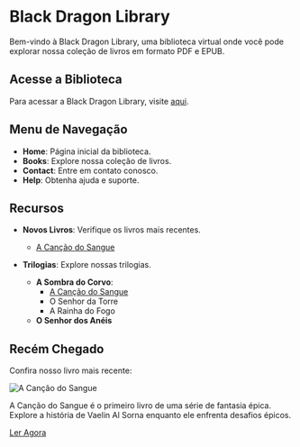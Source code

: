 # Black Dragon Library

Bem-vindo à Black Dragon Library, uma biblioteca virtual onde você pode explorar nossa coleção de livros em formato PDF e EPUB.

## Acesse a Biblioteca

Para acessar a Black Dragon Library, visite [aqui](https://cvinicius369.github.io/BlackDragon/).

## Menu de Navegação

- **Home**: Página inicial da biblioteca.
- **Books**: Explore nossa coleção de livros.
- **Contact**: Entre em contato conosco.
- **Help**: Obtenha ajuda e suporte.

## Recursos

- **Novos Livros**: Verifique os livros mais recentes.
  - [A Canção do Sangue](library/A%20Sombra%20do%20Corvo/A%20Can%C3%A7%C3%A3o%20do%20Sangue.pdf)

- **Trilogias**: Explore nossas trilogias.
  - **A Sombra do Corvo**:
    - [A Canção do Sangue](library/A%20Sombra%20do%20Corvo/A%20Can%C3%A7%C3%A3o%20do%20Sangue.pdf)
    - O Senhor da Torre
    - A Rainha do Fogo
  - **O Senhor dos Anéis**

## Recém Chegado

Confira nosso livro mais recente:

![A Canção do Sangue](images/A%20Cancao%20do%20Sangue.jpg)

A Canção do Sangue é o primeiro livro de uma série de fantasia épica. Explore a história de Vaelin Al Sorna enquanto ele enfrenta desafios épicos.

[Ler Agora](library/A%20Sombra%20do%20Corvo/A%20Can%C3%A7%C3%A3o%20do%20Sangue.pdf)
